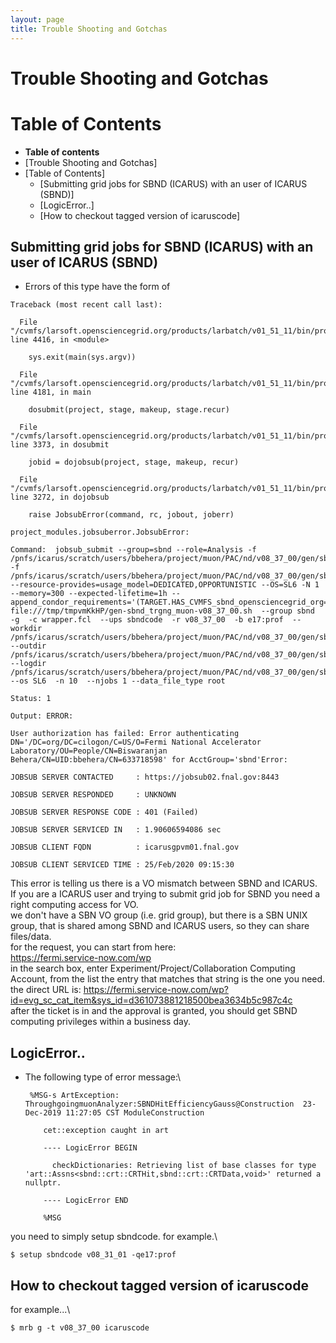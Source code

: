 ```yaml
---
layout: page
title: Trouble Shooting and Gotchas
---
```




Trouble Shooting and Gotchas
============================================================================



Table of Contents
======================================================

-   **Table of contents**
-   [Trouble Shooting and Gotchas]
-   [Table of Contents]
    -   [Submitting grid jobs for SBND (ICARUS) with an user of ICARUS
        (SBND)]
    -   [LogicError..]
    -   [How to checkout tagged version of
        icaruscode]



Submitting grid jobs for SBND (ICARUS) with an user of ICARUS (SBND)
--------------------------------------------------------------------------------------------------------------------------------------------------------

-   Errors of this type have the form of

<!-- -->

    Traceback (most recent call last):

      File "/cvmfs/larsoft.opensciencegrid.org/products/larbatch/v01_51_11/bin/project.py", line 4416, in <module>

        sys.exit(main(sys.argv))

      File "/cvmfs/larsoft.opensciencegrid.org/products/larbatch/v01_51_11/bin/project.py", line 4181, in main

        dosubmit(project, stage, makeup, stage.recur)

      File "/cvmfs/larsoft.opensciencegrid.org/products/larbatch/v01_51_11/bin/project.py", line 3373, in dosubmit

        jobid = dojobsub(project, stage, makeup, recur)

      File "/cvmfs/larsoft.opensciencegrid.org/products/larbatch/v01_51_11/bin/project.py", line 3272, in dojobsub

        raise JobsubError(command, rc, jobout, joberr)

    project_modules.jobsuberror.JobsubError:

    Command:  jobsub_submit --group=sbnd --role=Analysis -f /pnfs/icarus/scratch/users/bbehera/project/muon/PAC/nd/v08_37_00/gen/sbnd_trgng_muon/work/setup_experiment.sh -f /pnfs/icarus/scratch/users/bbehera/project/muon/PAC/nd/v08_37_00/gen/sbnd_trgng_muon/work/work114f616f264adc105e0f5e52111b1a52.tar --resource-provides=usage_model=DEDICATED,OPPORTUNISTIC --OS=SL6 -N 1 --memory=300 --expected-lifetime=1h --append_condor_requirements='(TARGET.HAS_CVMFS_sbnd_opensciencegrid_org==true)' file:///tmp/tmpvmKkHP/gen-sbnd_trgng_muon-v08_37_00.sh  --group sbnd  -g  -c wrapper.fcl  --ups sbndcode  -r v08_37_00  -b e17:prof  --workdir /pnfs/icarus/scratch/users/bbehera/project/muon/PAC/nd/v08_37_00/gen/sbnd_trgng_muon/work  --outdir /pnfs/icarus/scratch/users/bbehera/project/muon/PAC/nd/v08_37_00/gen/sbnd_trgng_muon/out  --logdir /pnfs/icarus/scratch/users/bbehera/project/muon/PAC/nd/v08_37_00/gen/sbnd_trgng_muon/log  --os SL6  -n 10  --njobs 1 --data_file_type root

    Status: 1

    Output: ERROR:

    User authorization has failed: Error authenticating DN='/DC=org/DC=cilogon/C=US/O=Fermi National Accelerator Laboratory/OU=People/CN=Biswaranjan Behera/CN=UID:bbehera/CN=633718598' for AcctGroup='sbnd'Error:

    JOBSUB SERVER CONTACTED     : https://jobsub02.fnal.gov:8443

    JOBSUB SERVER RESPONDED     : UNKNOWN

    JOBSUB SERVER RESPONSE CODE : 401 (Failed)

    JOBSUB SERVER SERVICED IN   : 1.90606594086 sec

    JOBSUB CLIENT FQDN          : icarusgpvm01.fnal.gov

    JOBSUB CLIENT SERVICED TIME : 25/Feb/2020 09:15:30

This error is telling us there is a VO mismatch between SBND and
ICARUS.\
If you are a ICARUS user and trying to submit grid job for SBND you need
a right computing access for VO.\
we don\'t have a SBN VO group (i.e. grid group), but there is a SBN UNIX
group, that is shared among SBND and ICARUS users, so they can share
files/data.\
for the request, you can start from here:\
<https://fermi.service-now.com/wp>\
in the search box, enter Experiment/Project/Collaboration Computing
Account, from the list the entry that matches that string is the one you
need.\
the direct URL is:
<https://fermi.service-now.com/wp?id=evg_sc_cat_item&sys_id=d361073881218500bea3634b5c987c4c>\
after the ticket is in and the approval is granted, you should get SBND
computing privileges within a business day.



LogicError..
------------------------------------------

-   The following type of error message:\

         %MSG-s ArtException:   ThroughgoingmuonAnalyzer:SBNDHitEfficiencyGauss@Construction  23-Dec-2019 11:27:05 CST ModuleConstruction

            cet::exception caught in art

            ---- LogicError BEGIN

              checkDictionaries: Retrieving list of base classes for type  'art::Assns<sbnd::crt::CRTHit,sbnd::crt::CRTData,void>' returned a nullptr.

            ---- LogicError END

            %MSG

you need to simply setup sbndcode. for example.\

    $ setup sbndcode v08_31_01 -qe17:prof



How to checkout tagged version of icaruscode
------------------------------------------------------------------------------------------------------------

for example\...\

    $ mrb g -t v08_37_00 icaruscode
